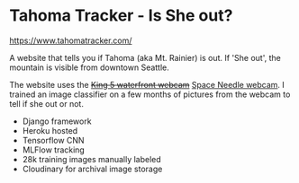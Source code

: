 # Tahoma Tracker - Is She out?

https://www.tahomatracker.com/


A website that tells you if Tahoma (aka Mt. Rainier) is out. If 'She out', the mountain is visible from downtown Seattle. 

The website uses the <s>[King 5 waterfront webcam](https://www.king5.com/webcams)</s> [Space Needle webcam](https://www.spaceneedle.com/webcam/). I trained an image classifier on a few months of pictures from the webcam to tell if she out or not.

* Django framework
* Heroku hosted
* Tensorflow CNN
* MLFlow tracking
* 28k training images manually labeled
* Cloudinary for archival image storage

